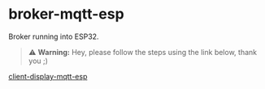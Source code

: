 # broker-mqtt-esp
Broker running into ESP32.

> :warning: **Warning:** Hey, please follow the steps using the link below, thank you ;)

[client-display-mqtt-esp](https://github.com/Samuel-Jonas/client-display-mqtt-esp/blob/main/README.md)
